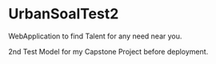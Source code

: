 # UrbanSoalTest2
WebApplication to find Talent for any need near you.

2nd Test Model for my Capstone Project before deployment.
